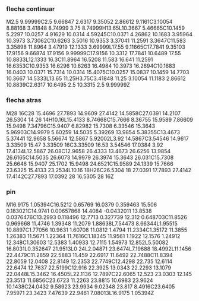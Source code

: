 ### flecha continuar
M2.5 9.99999C2.5 9.66847 2.6317 9.35052 2.86612 9.1161C3.10054 8.88168 3.41848 8.74999 3.75 8.74999H13.65L10.3667 5.46665C10.1459 5.2297 10.0257 4.91629 10.0314 4.59245C10.0371 4.26862 10.1683 3.95964 10.3973 3.73062C10.6263 3.5016 10.9353 3.37041 11.2591 3.3647C11.583 3.35898 11.8964 3.47919 12.1333 3.69999L17.55 9.11665C17.7841 9.35103 17.9156 9.66874 17.9156 9.99999C17.9156 10.3312 17.7841 10.6489 17.55 10.8833L12.1333 16.3C11.8964 16.5208 11.583 16.641 11.2591 16.6353C10.9353 16.6296 10.6263 16.4984 10.3973 16.2694C10.1683 16.0403 10.0371 15.7314 10.0314 15.4075C10.0257 15.0837 10.1459 14.7703 10.3667 14.5333L13.65 11.25H3.75C3.41848 11.25 3.10054 11.1183 2.86612 10.8839C2.6317 10.6495 2.5 10.3315 2.5 9.99999Z

### flecha atras
M28 16C28 15.4696 27.7893 14.9609 27.4142 14.5858C27.0391 14.2107 26.5304 14 26 14H10.16L15.4133 8.74668C15.7666 8.36755 15.9589 7.86609 15.9498 7.34796C15.9407 6.82982 15.7308 6.33546 15.3643 5.96903C14.9979 5.60259 14.5035 5.39269 13.9854 5.38355C13.4673 5.37441 12.9658 5.56674 12.5867 5.92002L3.92 14.5867C3.54546 14.9617 3.33509 15.47 3.33509 16C3.33509 16.53 3.54546 17.0384 3.92 17.4134L12.5867 26.08C12.9658 26.4333 13.4673 26.6256 13.9854 26.6165C14.5035 26.6073 14.9979 26.3974 15.3643 26.031C15.7308 25.6646 15.9407 25.1702 15.9498 24.6521C15.9589 24.1339 15.7666 23.6325 15.4133 23.2534L10.16 18H26C26.5304 18 27.0391 17.7893 27.4142 17.4142C27.7893 17.0392 28 16.5305 28 16Z

### pin
M16.9175 1.05394C16.5212 0.65769 16.0379 0.359463 15.506 0.183021C14.9741 0.00657868 14.4084 -0.0432011 13.8538 0.0376476C13.2993 0.118496 12.7713 0.327739 12.312 0.648703C11.8526 0.969668 11.4746 1.39348 11.2079 1.88638L7.54473 8.66344L1.95515 10.8897C1.77056 10.9631 1.60708 11.0812 1.4794 11.2334C1.35172 11.3855 1.26383 11.5671 1.22364 11.7616C1.18345 11.9561 1.1922 12.1576 1.24912 12.348C1.30603 12.5383 1.40933 12.7115 1.54973 12.852L5.50082 16.8031L0.352647 21.9513L0 24L2.04871 23.6474L7.19688 18.4992L11.1456 22.4479C11.2859 22.5883 11.459 22.6917 11.6492 22.7488C11.8394 22.8059 12.0408 22.8149 12.2353 22.7749C12.4298 22.735 12.6114 22.6474 12.7637 22.5199C12.916 22.3925 13.0343 22.2293 13.1079 22.0448L15.3462 16.4505L22.1136 12.7897C22.6065 12.523 23.0303 12.145 23.3513 11.6856C23.6723 11.2263 23.8815 10.6983 23.9624 10.1438C24.0432 9.58923 23.9934 9.02348 23.817 8.4916C23.6405 7.95971 23.3423 7.47639 22.9461 7.08013L16.9175 1.05394Z